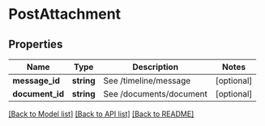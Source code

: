 # PostAttachment

## Properties
Name | Type | Description | Notes
------------ | ------------- | ------------- | -------------
**message_id** | **string** | See /timeline/message | [optional] 
**document_id** | **string** | See /documents/document | [optional] 

[[Back to Model list]](../README.md#documentation-for-models) [[Back to API list]](../README.md#documentation-for-api-endpoints) [[Back to README]](../README.md)


